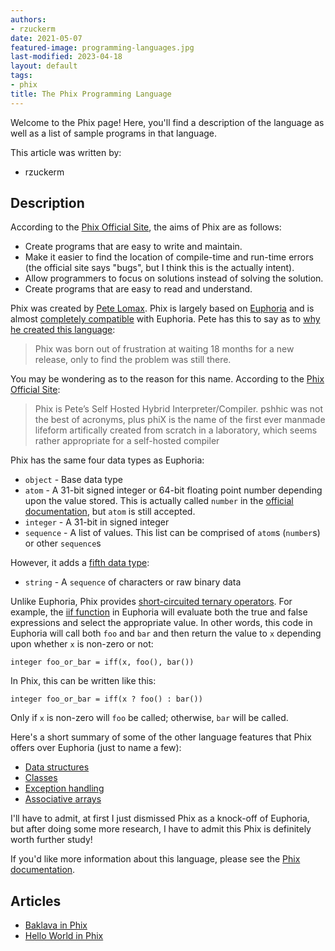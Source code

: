 ```yaml
---
authors:
- rzuckerm
date: 2021-05-07
featured-image: programming-languages.jpg
last-modified: 2023-04-18
layout: default
tags:
- phix
title: The Phix Programming Language
---
```


Welcome to the Phix page! Here, you'll find a description of the language as well as a list of sample programs in that language.

This article was written by:

- rzuckerm

## Description

According to the [Phix Official Site][1], the aims of Phix are as follows:

* Create programs that are easy to write and maintain.
* Make it easier to find the location of compile-time and run-time errors
  (the official site says "bugs", but I think this is the actually intent).
* Allow programmers to focus on solutions instead of solving the solution.
* Create programs that are easy to read and understand.

Phix was created by [Pete Lomax][2]. Phix is largely based on [Euphoria][5]
and is almost [completely compatible][6] with Euphoria. Pete has this to say
as to [why he created this language][1]:

> Phix was born out of frustration at waiting 18 months for a new release, only
to find the problem was still there.

You may be wondering as to the reason for this name. According to the
[Phix Official Site][1]:

> Phix is Pete’s Self Hosted Hybrid Interpreter/Compiler. pshhic was not the
best of acronyms, plus phiX is the name of the first ever manmade lifeform
artifically created from scratch in a laboratory, which seems rather appropriate
for a self-hosted compiler

Phix has the same four data types as Euphoria:

* `object` - Base data type
* `atom` - A 31-bit signed integer or 64-bit floating point number depending upon the
  value stored. This is actually called `number` in the [official documentation][4],
  but `atom` is still accepted.
* `integer` - A 31-bit in signed integer
* `sequence` - A list of values. This list can be comprised of `atom`s (`number`s) or
  other `sequence`s

However, it adds a [fifth data type][4]:

* `string` - A `sequence` of characters or raw binary data

Unlike Euphoria, Phix provides [short-circuited ternary operators][7]. For
example, the [iif function][8] in Euphoria will evaluate both the true and false
expressions and select the appropriate value. In other words, this code in
Euphoria will call both `foo` and `bar` and then return the value to `x`
depending upon whether `x` is non-zero or not:

```euphoria
integer foo_or_bar = iff(x, foo(), bar())
```

In Phix, this can be written like this:

```phix
integer foo_or_bar = iff(x ? foo() : bar())
```

Only if `x` is non-zero will `foo` be called; otherwise, `bar` will be called.

Here's a short summary of some of the other language features that Phix offers
over Euphoria (just to name a few):

* [Data structures][9]
* [Classes][10]
* [Exception handling][11]
* [Associative arrays][12]

I'll have to admit, at first I just dismissed Phix as a knock-off of Euphoria,
but after doing some more research, I have to admit this Phix is definitely
worth further study!

If you'd like more information about this language, please see the
[Phix documentation][3].

[1]: http://phix.x10.mx/
[2]: https://github.com/petelomax/Phix
[3]: http://phix.x10.mx/docs/html/phix.htm
[4]: http://phix.x10.mx/docs/html/language.htm
[5]: https://en.wikipedia.org/wiki/Euphoria_(programming_language)
[6]: http://phix.x10.mx/docs/html/eucompat.htm
[7]: http://phix.x10.mx/docs/html/iff.htm
[8]: https://openeuphoria.org/docs/std_utils.html#_2216_iif
[9]: http://phix.x10.mx/docs/html/struct.htm
[10]: http://phix.x10.mx/docs/html/class.htm
[11]: http://phix.x10.mx/docs/html/try.htm
[12]: http://phix.x10.mx/docs/html/dict.htm


## Articles

- [Baklava in Phix](https://sampleprograms.io/projects/baklava/phix)
- [Hello World in Phix](https://sampleprograms.io/projects/hello-world/phix)